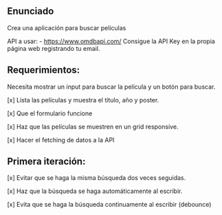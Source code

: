 ## Enunciado

Crea una aplicación para buscar películas

API a usar: - https://www.omdbapi.com/
Consigue la API Key en la propia página web registrando tu email.

## Requerimientos:

 Necesita mostrar un input para buscar la película y un botón para buscar.

[x] Lista las películas y muestra el título, año y poster.

[x] Que el formulario funcione

[x] Haz que las películas se muestren en un grid responsive.

[x] Hacer el fetching de datos a la API

## Primera iteración:

[x] Evitar que se haga la misma búsqueda dos veces seguidas.

[x] Haz que la búsqueda se haga automáticamente al escribir.

[x] Evita que se haga la búsqueda continuamente al escribir (debounce)